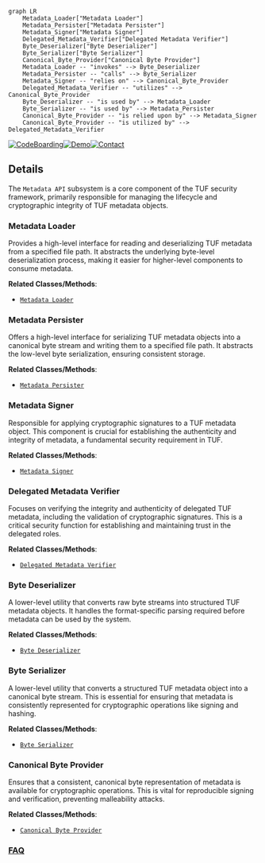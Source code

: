 ```mermaid
graph LR
    Metadata_Loader["Metadata Loader"]
    Metadata_Persister["Metadata Persister"]
    Metadata_Signer["Metadata Signer"]
    Delegated_Metadata_Verifier["Delegated Metadata Verifier"]
    Byte_Deserializer["Byte Deserializer"]
    Byte_Serializer["Byte Serializer"]
    Canonical_Byte_Provider["Canonical Byte Provider"]
    Metadata_Loader -- "invokes" --> Byte_Deserializer
    Metadata_Persister -- "calls" --> Byte_Serializer
    Metadata_Signer -- "relies on" --> Canonical_Byte_Provider
    Delegated_Metadata_Verifier -- "utilizes" --> Canonical_Byte_Provider
    Byte_Deserializer -- "is used by" --> Metadata_Loader
    Byte_Serializer -- "is used by" --> Metadata_Persister
    Canonical_Byte_Provider -- "is relied upon by" --> Metadata_Signer
    Canonical_Byte_Provider -- "is utilized by" --> Delegated_Metadata_Verifier
```

[![CodeBoarding](https://img.shields.io/badge/Generated%20by-CodeBoarding-9cf?style=flat-square)](https://github.com/CodeBoarding/GeneratedOnBoardings)[![Demo](https://img.shields.io/badge/Try%20our-Demo-blue?style=flat-square)](https://www.codeboarding.org/demo)[![Contact](https://img.shields.io/badge/Contact%20us%20-%20contact@codeboarding.org-lightgrey?style=flat-square)](mailto:contact@codeboarding.org)

## Details

The `Metadata API` subsystem is a core component of the TUF security framework, primarily responsible for managing the lifecycle and cryptographic integrity of TUF metadata objects.

### Metadata Loader
Provides a high-level interface for reading and deserializing TUF metadata from a specified file path. It abstracts the underlying byte-level deserialization process, making it easier for higher-level components to consume metadata.


**Related Classes/Methods**:

- <a href="https://github.com/theupdateframework/python-tuf/blob/develop/tuf/api/metadata.py" target="_blank" rel="noopener noreferrer">`Metadata Loader`</a>


### Metadata Persister
Offers a high-level interface for serializing TUF metadata objects into a canonical byte stream and writing them to a specified file path. It abstracts the low-level byte serialization, ensuring consistent storage.


**Related Classes/Methods**:

- <a href="https://github.com/theupdateframework/python-tuf/blob/develop/tuf/api/metadata.py" target="_blank" rel="noopener noreferrer">`Metadata Persister`</a>


### Metadata Signer
Responsible for applying cryptographic signatures to a TUF metadata object. This component is crucial for establishing the authenticity and integrity of metadata, a fundamental security requirement in TUF.


**Related Classes/Methods**:

- <a href="https://github.com/theupdateframework/python-tuf/blob/develop/tuf/api/metadata.py" target="_blank" rel="noopener noreferrer">`Metadata Signer`</a>


### Delegated Metadata Verifier
Focuses on verifying the integrity and authenticity of delegated TUF metadata, including the validation of cryptographic signatures. This is a critical security function for establishing and maintaining trust in the delegated roles.


**Related Classes/Methods**:

- <a href="https://github.com/theupdateframework/python-tuf/blob/develop/tuf/api/metadata.py" target="_blank" rel="noopener noreferrer">`Delegated Metadata Verifier`</a>


### Byte Deserializer
A lower-level utility that converts raw byte streams into structured TUF metadata objects. It handles the format-specific parsing required before metadata can be used by the system.


**Related Classes/Methods**:

- <a href="https://github.com/theupdateframework/python-tuf/blob/develop/tuf/api/metadata.py" target="_blank" rel="noopener noreferrer">`Byte Deserializer`</a>


### Byte Serializer
A lower-level utility that converts a structured TUF metadata object into a canonical byte stream. This is essential for ensuring that metadata is consistently represented for cryptographic operations like signing and hashing.


**Related Classes/Methods**:

- <a href="https://github.com/theupdateframework/python-tuf/blob/develop/tuf/api/metadata.py" target="_blank" rel="noopener noreferrer">`Byte Serializer`</a>


### Canonical Byte Provider
Ensures that a consistent, canonical byte representation of metadata is available for cryptographic operations. This is vital for reproducible signing and verification, preventing malleability attacks.


**Related Classes/Methods**:

- <a href="https://github.com/theupdateframework/python-tuf/blob/develop/tuf/api/metadata.py" target="_blank" rel="noopener noreferrer">`Canonical Byte Provider`</a>




### [FAQ](https://github.com/CodeBoarding/GeneratedOnBoardings/tree/main?tab=readme-ov-file#faq)